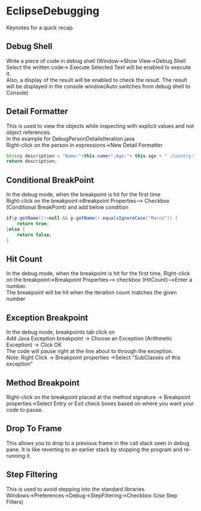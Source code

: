 # EclipseDebugging
Keynotes for a quick recap.

## Debug Shell
Write a piece of code in debug shell (Window->Show View->Debug Shell   
Select the written code-> Execute Selected Text will be enabled to execute it.  
Also, a display of the result will be enabled to check the result.  The result will be displayed in the console window(Auto switches from debug shell to Console) 
## Detail Formatter
This is used to view the objects while inspecting with explicit values and not object references.  
In the example for DebugPersonDetailsIteration.java  
Right-click on the person in expressions->New Detail Formatter  
```java
String description = "Name:"+this.name+";Age:"+ this.age + " ;Country:" + this.country;
return description;
```

## Conditional BreakPoint
In the debug mode, when the breakpoint is hit for the first time  
Right-click on the breakpoint->Breakpoint Properties--> Checkbox (Conditional BreakPoint) and add below condition
```java
if(p.getName()!=null && p.getName().equalsIgnoreCase("Marco")) {
	return true;
}else {
	return false;
}
```
## Hit Count
In the debug mode, when the breakpoint is hit for the first time, Right-click on the breakpoint->Breakpoint Properties--> checkbox (HitCount)-->Enter a number.  
The breakpoint will be hit when the iteration count matches the given number

## Exception Breakpoint
In the debug mode, breakpoints tab click on   
Add Java Exception breakpoint -> Choose an Exception (Arithmetic Exception) -> Click OK  
The code will pause right at the line about to through the exception.  
Note: Right Click -> Breakpoint properties ->Select "SubClasses of this exception"

## Method Breakpoint
Right-click on the breakpoint placed at the method signature -> Breakpoint properties->Select Entry or Exit check boxes based on where you want your code to pause.

## Drop To Frame
This allows you to drop to a previous frame in the call stack seen in debug pane. It is like reverting to an earlier stack by stopping the program and re-running it.

## Step Filtering
This is used to avoid stepping into the standard libraries.  
Windows->Preferences->Debug->StepFiltering->Checkbox (Use Step Filters)
